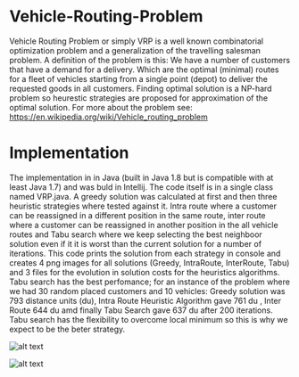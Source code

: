 # Vehicle-Routing-Problem

Vehicle Routing Problem or simply VRP is a well known combinatorial optimization problem and a generalization of the travelling salesman problem. A definition of the problem is this: We have a number of customers that have a demand for a delivery. Which are the optimal (minimal) routes for a fleet of vehicles starting from a single point (depot) to deliver the requested goods in all customers. Finding optimal solution is a NP-hard problem so heurestic strategies are proposed for approximation of the optimal solution.
For more about the problem see: https://en.wikipedia.org/wiki/Vehicle_routing_problem

# Implementation 

The implementation in in Java (built in Java 1.8 but is compatible with at least Java 1.7) and was buld in Intellij. The code itself is in a single class named VRP.java.
A greedy solution was calculated at first and then three heuristic strategies where tested against it. Intra route where a customer can be reassigned in a different position in the same route, inter route where a customer can be reassigned in another position in the all vehicle routes and Tabu search where we keep selecting the best neighboor solution even if it it is worst than the current solution for a number of iterations.
This code prints the solution from each strategy in console and creates 4 png images for all solutions (Greedy, IntraRoute, InterRoute, Tabu) and 3 files for the evolution in solution costs for the heuristics algorithms. Tabu search has the best perfomance; for an instance of the problem where we had 30 random placed customers and 10 vehicles: Greedy solution was 793 distance units (du), Intra Route Heuristic Algorithm gave 761 du , Inter Route 644 du amd finally Tabu Search gave 637 du after 200 iterations. Tabu search has the flexibility to overcome local minimum so this is why we expect to be the beter strategy.



![alt text](https://github.com/nimich/VehicleRouting/blob/master/Greedy_Solution.png)


![alt text](https://github.com/nimich/VehicleRouting/blob/master/TABU_Solution.png)
